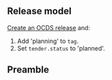 ## Release model

[Create an OCDS release](../operations#create-a-release) and:

1. Add 'planning' to `tag`.
1. Set `tender.status` to 'planned'.

## Preamble
